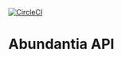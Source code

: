 [![CircleCI](https://circleci.com/gh/kuresto/geekhunter_code_challenge/tree/master.svg?style=svg&circle-token=fafdba89c4841c92ef95635a22e7da128227b0a9)](https://circleci.com/gh/kuresto/geekhunter_code_challenge/tree/master)

# Abundantia API
